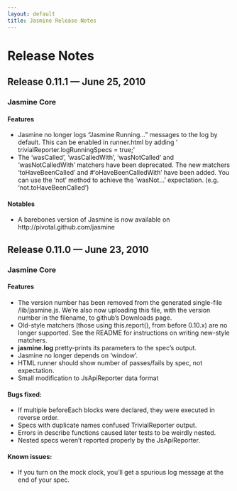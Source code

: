 ```yaml
---
layout: default
title: Jasmine Release Notes
---
```

<h1>Release Notes</h1>

<div class="wikistyle">
  <h2>Release 0.11.1 — June 25, 2010</h2>
  <h3>Jasmine Core</h3>
  <h4>Features</h4>
  <ul>
    <li>Jasmine no longer logs &#8220;Jasmine Running&#8230;&#8221; messages to the log by default. This can be enabled in runner.html by adding &#8217;      trivialReporter.logRunningSpecs = true;&#8217;</li>
    <li>The &#8216;wasCalled&#8217;, &#8216;wasCalledWith&#8217;, &#8216;wasNotCalled&#8217; and &#8216;wasNotCalledWith&#8217; matchers have been deprecated. The new matchers &#8216;toHaveBeenCalled&#8217; and #&#8216;oHaveBeenCalledWith&#8217; have been added. You can use the &#8216;not&#8217; method to achieve the &#8216;wasNot&#8230;&#8217; expectation. (e.g. &#8216;not.toHaveBeenCalled&#8217;)</li>
  </ul>
  <h4>Notables</h4>
  <ul>
    <li>A barebones version of Jasmine is now available on http://pivotal.github.com/jasmine</li>
  </ul>
  <h2>Release 0.11.0 — June 23, 2010</h2>
  <h3>Jasmine Core</h3>
  <h4>Features</h4>
  <ul>
    <li>The version number has been removed from the generated single-file /lib/jasmine.js. We&#8217;re also now uploading this file, with the version number in the filename, to github&#8217;s Downloads page.</li>
    <li>Old-style matchers (those using this.report(), from before 0.10.x) are no longer supported. See the <span class="caps">README</span> for instructions on writing new-style matchers.</li>
    <li><strong>jasmine.log</strong> pretty-prints its parameters to the spec&#8217;s output.</li>
    <li>Jasmine no longer depends on &#8216;window&#8217;.</li>
    <li><span class="caps">HTML</span> runner should show number of passes/fails by spec, not expectation.</li>
    <li>Small modification to JsApiReporter data format</li>
  </ul>
  <h4>Bugs fixed:</h4>
  <ul>
    <li>If multiple beforeEach blocks were declared, they were executed in reverse order.</li>
    <li>Specs with duplicate names confused TrivialReporter output.</li>
    <li>Errors in describe functions caused later tests to be weirdly nested.</li>
    <li>Nested specs weren&#8217;t reported properly by the JsApiReporter.</li>
  </ul>
  <h4>Known issues:</h4>
  <ul>
    <li>If you turn on the mock clock, you&#8217;ll get a spurious log message at the end of your spec.</li>
  </ul>
</div>
